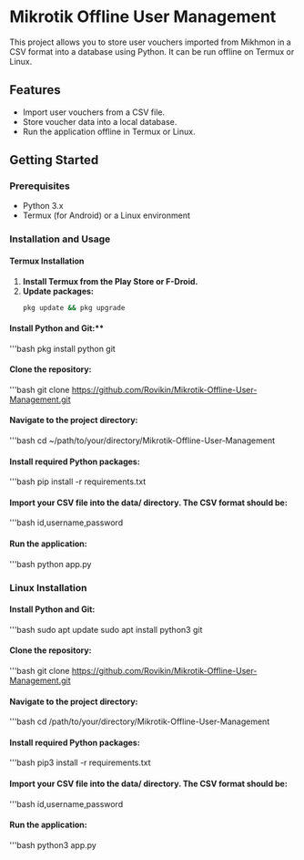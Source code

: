 # Mikrotik Offline User Management

This project allows you to store user vouchers imported from Mikhmon in a CSV format into a database using Python. It can be run offline on Termux or Linux.

## Features
- Import user vouchers from a CSV file.
- Store voucher data into a local database.
- Run the application offline in Termux or Linux.

## Getting Started

### Prerequisites
- Python 3.x
- Termux (for Android) or a Linux environment

### Installation and Usage

#### Termux Installation

1. **Install Termux from the Play Store or F-Droid.**
2. **Update packages:**
   ```bash
   pkg update && pkg upgrade

#### Install Python and Git:**
   '''bash
   pkg install python git

#### Clone the repository:
   '''bash
   git clone https://github.com/Rovikin/Mikrotik-Offline-User-Management.git

#### Navigate to the project directory:
   '''bash
   cd ~/path/to/your/directory/Mikrotik-Offline-User-Management

#### Install required Python packages:
   '''bash
   pip install -r requirements.txt
#### Import your CSV file into the data/ directory. The CSV format should be:
   '''bash
   id,username,password
#### Run the application:
   '''bash
   python app.py

### Linux Installation

#### Install Python and Git:
   '''bash
   sudo apt update
   sudo apt install python3 git

#### Clone the repository:
   '''bash
   git clone https://github.com/Rovikin/Mikrotik-Offline-User-Management.git

#### Navigate to the project directory:
   '''bash
   cd /path/to/your/directory/Mikrotik-Offline-User-Management

#### Install required Python packages:
   '''bash
   pip3 install -r requirements.txt

#### Import your CSV file into the data/ directory. The CSV format should be:
   '''bash
   id,username,password

#### Run the application:
   '''bash
   python3 app.py
